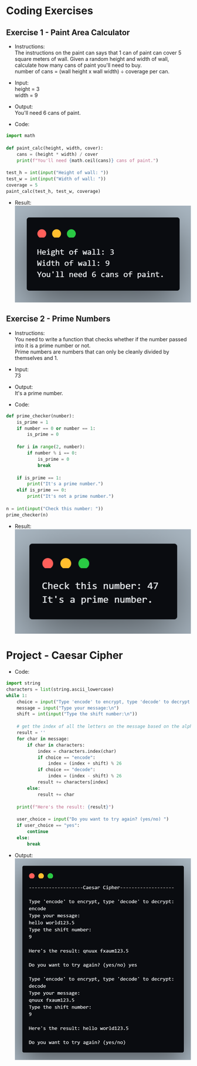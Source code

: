# Coding Exercises

## Exercise 1 - Paint Area Calculator
- Instructions:<br>
The instructions on the paint can says that 1 can of paint can cover 5 square meters of wall. Given a random height and width of wall, calculate how many cans of paint you'll need to buy.<br>
number of cans = (wall height x wall width) ÷ coverage per can.

- Input:<br>
height = 3<br>
width = 9

- Output:<br>
You'll need 6 cans of paint.

- Code:
```py
import math

def paint_calc(height, width, cover):
    cans = (height * width) / cover
    print(f"You'll need {math.ceil(cans)} cans of paint.")

test_h = int(input("Height of wall: "))
test_w = int(input("Width of wall: "))
coverage = 5
paint_calc(test_h, test_w, coverage)
```

- Result:<br>
![Day 8 Exercise 1](../assets/img/08_exercise_1.png)

## Exercise 2 - Prime Numbers
- Instructions:<br>
You need to write a function that checks whether if the number passed into it is a prime number or not.<br>
Prime numbers are numbers that can only be cleanly divided by themselves and 1.

- Input:<br>
73

- Output:<br>
It's a prime number.

- Code:
```py
def prime_checker(number):
    is_prime = 1
    if number == 0 or number == 1:
        is_prime = 0

    for i in range(2, number):
        if number % i == 0:
            is_prime = 0
            break

    if is_prime == 1:
        print("It's a prime number.")
    elif is_prime == 0:
        print("It's not a prime number.")

n = int(input("Check this number: "))
prime_checker(n)
```

- Result:<br>
![Day 8 Exercise 2](../assets/img/08_exercise_2.png)

# Project - Caesar Cipher
- Code: 
```py
import string 
characters = list(string.ascii_lowercase)
while 1:
    choice = input("Type 'encode' to encrypt, type 'decode' to decrypt:\n")
    message = input("Type your message:\n")
    shift = int(input("Type the shift number:\n"))

    # get the index of all the letters on the message based on the alphabet and add the shift number
    result = ''
    for char in message:
        if char in characters:
            index = characters.index(char)
            if choice == "encode":
                index = (index + shift) % 26
            if choice == "decode":
                index = (index - shift) % 26
            result += characters[index]
        else:
            result += char

    print(f"Here's the result: {result}")

    user_choice = input("Do you want to try again? (yes/no) ")
    if user_choice == "yes":
        continue
    else:
        break
```

- Output:<br>
![Caesar Cipher](../assets/img/08_project.png)